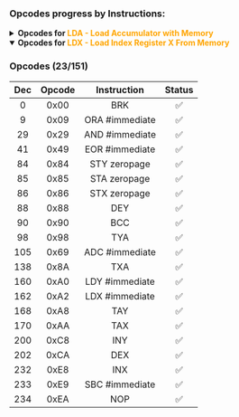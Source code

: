 ### Opcodes progress by Instructions:

<details>
    <summary><b>Opcodes for <span style="color: orange">LDA - Load Accumulator with Memory</span></b></summary>

| Dec | Opcode |   Instruction    |    Mode    | Cycles | Status |
|:---:|:------:|:----------------:|:----------:|:------:|:------:|
| 169 |  0xA9  |  LDA #immediate  | Immediate  |   2    |   ✅️   |
| 165 |  0xA5  |   LDA zeropage   |  Zeropage  |   3    |   ✅️   |
| 181 |  0xB5  |  LDA zeropage,X  | Zeropage,X |   4    |   ✅️   |
| 173 |  0xAD  |   LDA absolute   |  Absolute  |   4    |   ✅    |
| 189 |  0xBD  |  LDA absolute,X  | Absolute,X | 4 (+1) |   ✅    |
| 185 |  0xB9  |  LDA absolute,Y  | Absolute,Y | 4 (+1) |   ✅    |
| 161 |  0xA1  | LDA (indirect,X) | Indirect,X |   6    |   ✅    |
| 177 |  0xB1  | LDA (indirect),Y | Indirect,Y | 5 (+1) |   ✅    |

</details>

<details open>
    <summary><b>Opcodes for <span style="color: orange">LDX - Load Index Register X From Memory</span></b></summary>



</details>




### Opcodes (23/151)

| Dec | Opcode |  Instruction   | Status |
|:---:|:------:|:--------------:|:------:|
|  0  |  0x00  |      BRK       |   ✅    |
|  9  |  0x09  | ORA #immediate |   ✅    |
| 29  |  0x29  | AND #immediate |   ✅    |
| 41  |  0x49  | EOR #immediate |   ✅    |
| 84  |  0x84  |  STY zeropage  |   ✅    |
| 85  |  0x85  |  STA zeropage  |   ✅    |
| 86  |  0x86  |  STX zeropage  |   ✅    |
| 88  |  0x88  |      DEY       |   ✅    |
| 90  |  0x90  |      BCC       |   ✅    |
| 98  |  0x98  |      TYA       |   ✅    |
| 105 |  0x69  | ADC #immediate |   ✅    |
| 138 |  0x8A  |      TXA       |   ✅    |
| 160 |  0xA0  | LDY #immediate |   ✅    |
| 162 |  0xA2  | LDX #immediate |   ✅    |
| 168 |  0xA8  |      TAY       |   ✅    |
| 170 |  0xAA  |      TAX       |   ✅    |
| 200 |  0xC8  |      INY       |   ✅    |
| 202 |  0xCA  |      DEX       |   ✅    |
| 232 |  0xE8  |      INX       |   ✅    |
| 233 |  0xE9  | SBC #immediate |   ✅    |
| 234 |  0xEA  |      NOP       |   ✅    |
